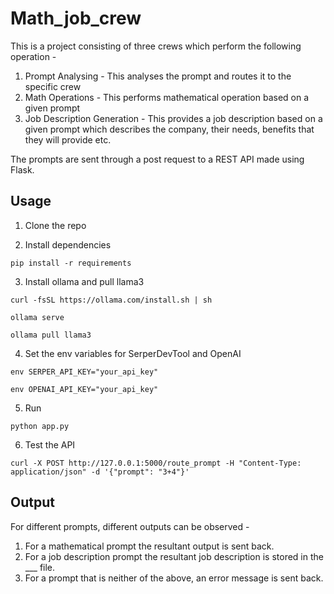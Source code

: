 # Math_job_crew

This is a project consisting of three crews which perform the following operation - 
1. Prompt Analysing - This analyses the prompt and routes it to the specific crew
2. Math Operations - This performs mathematical operation based on a given prompt
3. Job Description Generation - This provides a job description based on a given prompt which describes the company, their needs, benefits that they will provide etc.

The prompts are sent through a post request to a REST API made using Flask.

## Usage

1. Clone the repo

2. Install dependencies
 ```
 pip install -r requirements
 ```
3. Install ollama and pull llama3
```
curl -fsSL https://ollama.com/install.sh | sh
```
```
ollama serve
```
```
ollama pull llama3
```
4. Set the env variables for SerperDevTool and OpenAI
```
env SERPER_API_KEY="your_api_key"
```
```
env OPENAI_API_KEY="your_api_key"
```
5. Run
```
python app.py
```
6. Test the API
```
curl -X POST http://127.0.0.1:5000/route_prompt -H "Content-Type: application/json" -d '{"prompt": "3+4"}'
```

## Output

For different prompts, different outputs can be observed - 
1. For a mathematical prompt the resultant output is sent back.
2. For a job description prompt the resultant job description is stored in the ___ file.
3. For a prompt that is neither of the above, an error message is sent back.
